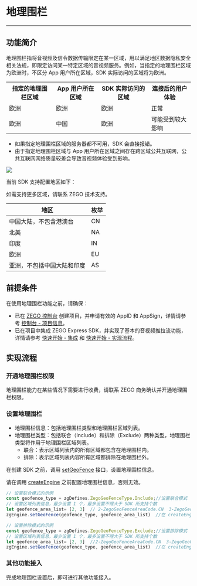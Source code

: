 # 地理围栏

- - -

## 功能简介

地理围栏指将音视频及信令数据传输限定在某一区域，用以满足地区数据隐私安全相关法规，即限定访问某一特定区域的音视频服务。例如，当指定的地理围栏区域为欧洲时，不区分 App 用户所在区域，SDK 实际访问的区域将为欧洲。


<table>
  <colgroup>
    <col/>
    <col/>
  </colgroup>
<tbody><tr>
<th>指定的地理围栏区域</th>
<th>App 用户所在区域</th>
<th>SDK 实际访问的区域</th>
<th>连接后的用户体验</th>
</tr>
<tr>
<td>欧洲</td>
<td>欧洲</td>
<td>欧洲</td>
<td>正常</td>
</tr>
<tr>
<td>欧洲</td>
<td>中国</td>
<td>欧洲</td>
<td>可能受到较大影响</td>
</tr>
</tbody></table>

<Warning title="注意">

- 如果指定地理围栏区域的服务器都不可用，SDK 会直接报错。
- 由于指定地理围栏区域与 App 用户所在区域之间存在跨区域公共互联网，公共互联网网络质量较差会导致音视频体验受到影响。
</Warning>

<Frame width="auto" height="auto" >
  <img src="https://doc-media.zego.im/sdk-doc/Pics/Express/Geofencing_pic.jpeg" />
</Frame>

当前 SDK 支持配置地区如下：

<Note title="说明">

如需支持更多区域，请联系 ZEGO 技术支持。
</Note>


|地区|枚举|
|-|-|
|中国大陆，不包含港澳台|CN|
|北美|NA|
|印度|IN|
|欧洲|EU|
|亚洲，不包括中国大陆和印度|AS|

## 前提条件

在使用地理围栏功能之前，请确保：
- 已在 [ZEGO 控制台](https://console.zego.im) 创建项目，并申请有效的 AppID 和 AppSign，详情请参考 [控制台 - 项目信息](/console/project-info)。
- 已在项目中集成 ZEGO Express SDK，并实现了基本的音视频推拉流功能，详情请参考 [快速开始 - 集成](https://doc-zh.zego.im/article/13204) 和 [快速开始 - 实现流程](https://doc-zh.zego.im/article/13205)。


## 实现流程

### 开通地理围栏权限

地理围栏能力在某些情况下需要进行收费，请联系 ZEGO 商务确认并开通地理围栏权限。


### 设置地理围栏

- 地理围栏信息：包括地理围栏类型和地理围栏区域列表。
- 地理围栏类型：包括联合（Include）和排除（Exclude）两种类型，地理围栏类型将作用于地理围栏区域列表。
    - 联合：表示区域列表内的所有区域都包含在地理围栏内。
    - 排除：表示区域列表内容所有区域都排除在地理围栏外。

在创建 SDK 之前，调用 [setGeoFence](https://doc-zh.zego.im/article/api?doc=Express_Audio_SDK_API~javascript_electron~class~ZegoExpressEngine#set-geo-fence) 接口，设置地理围栏信息。

<Warning title="注意">


请在调用 [createEngine](https://doc-zh.zego.im/article/api?doc=Express_Audio_SDK_API~javascript_electron~class~ZegoExpressEngine#create-engine) 之前配置地理围栏信息，否则无效。

</Warning>




```javascript
// 设置联合模式的示例
const geofence_type = zgDefines.ZegoGeoFenceType.Include;//设置联合模式
// 设置区域列表信息，最少设置 1 个，最多设置不得大于 SDK 所支持个数
let geofence_area_list= [2, 3]  // 2-ZegoGeoFenceAreaCode.CN  3-ZegoGeoFenceAreaCode.NA
zgEngine.setGeoFence(geofence_type, geofence_area_list)  //在 createEngine 之前调用

// 设置排除模式的示例
const geofence_type = zgDefines.ZegoGeoFenceType.Exclude;//设置排除模式
// 设置区域列表信息，最少设置 1 个，最多设置不得大于 SDK 所支持个数
let geofence_area_list= [2, 3]  //2-ZegoGeoFenceAreaCode.CN  3-ZegoGeoFenceAreaCode.NA
zgEngine.setGeoFence(geofence_type, geofence_area_list)  //在 createEngine 之前调用
```

### 其他功能接入

完成地理围栏设置后，即可进行其他功能接入。

<Content />

